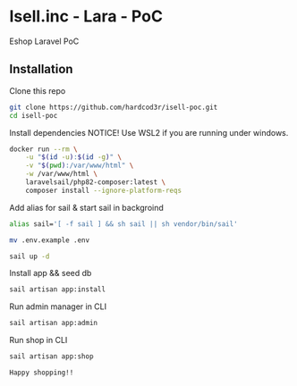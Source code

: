 # Isell.inc - Lara - PoC
Eshop  Laravel PoC
## Installation

Clone this repo
```sh
git clone https://github.com/hardcod3r/isell-poc.git
cd isell-poc
```

Install dependencies
NOTICE! Use WSL2 if you are running under windows.
```sh
docker run --rm \
    -u "$(id -u):$(id -g)" \
    -v "$(pwd):/var/www/html" \
    -w /var/www/html \
    laravelsail/php82-composer:latest \
    composer install --ignore-platform-reqs
```
Add alias for sail & start sail in backgroind
```sh
alias sail='[ -f sail ] && sh sail || sh vendor/bin/sail'

mv .env.example .env

sail up -d
```


Install app && seed db
```sh
sail artisan app:install
```

Run admin manager in CLI
```sh
sail artisan app:admin
```
Run shop in CLI
```sh
sail artisan app:shop

Happy shopping!!
```
